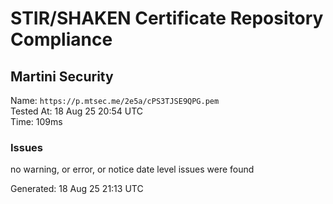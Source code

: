 # STIR/SHAKEN Certificate Repository Compliance

## Martini Security

Name: `https://p.mtsec.me/2e5a/cPS3TJSE9QPG.pem`\
Tested At: 18 Aug 25 20:54 UTC\
Time: 109ms

### Issues

no warning, or error, or notice date level issues were found

Generated: 18 Aug 25 21:13 UTC